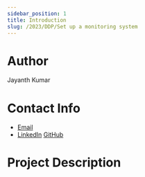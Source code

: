 ```yaml
---
sidebar_position: 1
title: Introduction
slug: /2023/DDP/Set up a monitoring system
---
```



# Author
Jayanth Kumar

# Contact Info
- [Email](mailto:jayanthkumar1903@gmail.com)
- [LinkedIn](https://www.linkedin.com/in/jayanth-kumar-14a4811b5/)
[GitHub](github.com/jayanth-kumar-morem)

# Project Description

